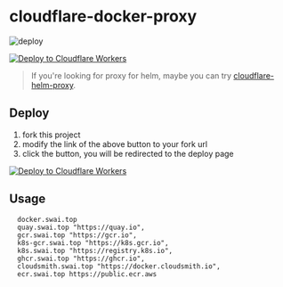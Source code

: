 # cloudflare-docker-proxy

![deploy](https://github.com/ciiiii/cloudflare-docker-proxy/actions/workflows/deploy.yaml/badge.svg)

[![Deploy to Cloudflare Workers](https://deploy.workers.cloudflare.com/button)](https://deploy.workers.cloudflare.com/?url=https://github.com/ciiiii/cloudflare-docker-proxy)

> If you're looking for proxy for helm, maybe you can try [cloudflare-helm-proxy](https://github.com/ciiiii/cloudflare-helm-proxy).

## Deploy

1. fork this project
2. modify the link of the above button to your fork url
3. click the button, you will be redirected to the deploy page

[![Deploy to Cloudflare Workers](https://deploy.workers.cloudflare.com/button)](https://deploy.workers.cloudflare.com/?url=https://github.com/ciiiii/cloudflare-docker-proxy)

## Usage

```
  docker.swai.top
  quay.swai.top "https://quay.io",
  gcr.swai.top "https://gcr.io",
  k8s-gcr.swai.top "https://k8s.gcr.io",
  k8s.swai.top "https://registry.k8s.io",
  ghcr.swai.top "https://ghcr.io",
  cloudsmith.swai.top "https://docker.cloudsmith.io",
  ecr.swai.top https://public.ecr.aws
```